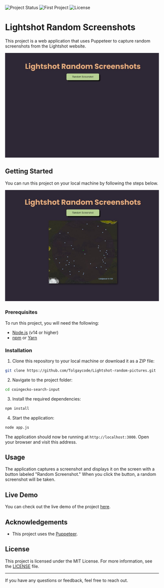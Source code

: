 ![Project Status](https://img.shields.io/badge/status-completed-brightgreen.svg)
![First Project](https://img.shields.io/badge/My%20First%20Project-Yes-brightgreen.svg)
![License](https://img.shields.io/badge/license-MIT-blue.svg)

# Lightshot Random Screenshots

This project is a web application that uses Puppeteer to capture random screenshots from the Lightshot website.

![Project Screenshot](pictures/main_ss1.jpg)

## Getting Started

You can run this project on your local machine by following the steps below.

![Project Screenshot](pictures/main_ss2.jpg)

### Prerequisites

To run this project, you will need the following:

- [Node.js](https://nodejs.org/) (v14 or higher)
- [npm](https://www.npmjs.com/) or [Yarn](https://yarnpkg.com/)

### Installation

1. Clone this repository to your local machine or download it as a ZIP file:

```sh
git clone https://github.com/Tolgaycode/Lightshot-random-pictures.git
```

2. Navigate to the project folder:

```sh
cd coingecko-search-input
```

3. Install the required dependencies:

```sh
npm install
```

4. Start the application:

```sh
node app.js
```

The application should now be running at `http://localhost:3000`. Open your browser and visit this address.

## Usage

The application captures a screenshot and displays it on the screen with a button labeled "Random Screenshot." When you click the button, a random screenshot will be taken.

## Live Demo

You can check out the live demo of the project [here]().

## Acknowledgements

- This project uses the [Puppeteer](https://github.com/puppeteer/puppeteer).

## License

This project is licensed under the MIT License. For more information, see the [LICENSE](LICENSE) file.

---

If you have any questions or feedback, feel free to reach out.
